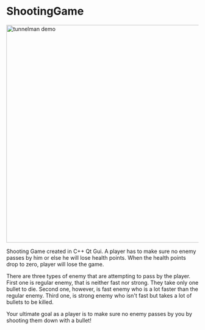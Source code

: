 # ShootingGame

<img width="570" alt="tunnelman demo" src="https://user-images.githubusercontent.com/32945767/44846931-c03ffb80-ac06-11e8-831a-c586fb4a94e5.png">

Shooting Game created in C++ Qt Gui.
A player has to make sure no enemy passes by him or else he will lose health points.
When the health points drop to zero, player will lose the game.

There are three types of enemy that are attempting to pass by the player.
First one is regular enemy, that is neither fast nor strong. They take only one bullet to die.
Second one, however, is fast enemy who is a lot faster than the regular enemy.
Third one, is strong enemy who isn't fast but takes a lot of bullets to be killed.

Your ultimate goal as a player is to make sure no enemy passes by you by shooting them down with a bullet!

